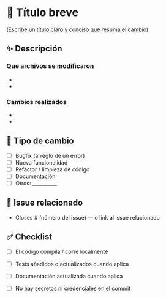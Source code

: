# 📝 Título breve
(Escribe un título claro y conciso que resuma el cambio)

## ✨ Descripción
### Que archivos se modificaron
<!-- Enumera los archivos o carpetas que se modificaron -->

-
-

### Cambios realizados
<!-- Describe brevemente los cambios que realizaste -->

-
-

## 🧱 Tipo de cambio
- [ ] Bugfix (arreglo de un error)
- [ ] Nueva funcionalidad
- [ ] Refactor / limpieza de código
- [ ] Documentación
- [ ] Otros: __________

## 🔗 Issue relacionado
- Closes # (número del issue) — o link al issue relacionado

## ✅ Checklist
- [ ] El código compila / corre localmente
- [ ] Tests añadidos o actualizados cuando aplica
- [ ] Documentación actualizada cuando aplica
- [ ] No hay secretos ni credenciales en el commit

